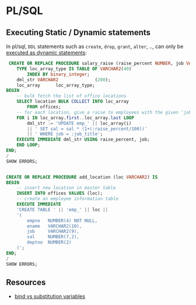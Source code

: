# PL/SQL

## Executing Static / Dynamic statements

In pl/sql, `DDL` statements such as `create`, `drop`, `grant`, `alter`, .., can only be [executed as dynamic statements](https://www.dba-oracle.com/t_using_ddl_create_index_table_plsql.htm):

```sql
 CREATE OR REPLACE PROCEDURE salary_raise (raise_percent NUMBER, job VARCHAR2) IS
    TYPE loc_array_type IS TABLE OF VARCHAR2(40)
        INDEX BY binary_integer;
    dml_str VARCHAR2              (200);
    loc_array      loc_array_type;
BEGIN
    -- bulk fetch the list of office locations
    SELECT location BULK COLLECT INTO loc_array
        FROM offices;
    -- for each location, give a raise to employees with the given 'job'
    FOR i IN loc_array.first..loc_array.last LOOP
        dml_str := 'UPDATE emp_' || loc_array(i)
        || ' SET sal = sal * (1+(:raise_percent/100))'
        || ' WHERE job = :job_title';
    EXECUTE IMMEDIATE dml_str USING raise_percent, job;
    END LOOP;
END;
/
SHOW ERRORS;


CREATE OR REPLACE PROCEDURE add_location (loc VARCHAR2) IS
BEGIN
    -- insert new location in master table
    INSERT INTO offices VALUES (loc);
    -- create an employee information table
    EXECUTE IMMEDIATE
    'CREATE TABLE ' || 'emp_' || loc ||
    '(
        empno   NUMBER(4) NOT NULL,
        ename   VARCHAR2(10),
        job     VARCHAR2(9),
        sal     NUMBER(7,2),
        deptno  NUMBER(2)
    )';
END;
/
SHOW ERRORS;
```

## Resources

- [bind vs substitution variables](https://forums.oracle.com/ords/apexds/post/pl-sql-101-substitution-vs-bind-variables-6214)
